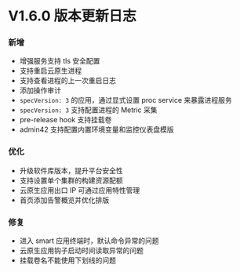 # V1.6.0 版本更新日志
### 新增
- 增强服务支持 tls 安全配置
- 支持重启云原生进程
- 支持查看进程的上一次重启日志
- 添加操作审计
- `specVersion: 3` 的应用，通过显式设置 proc service 来暴露进程服务
- `specVersion: 3` 支持配置进程的 Metric 采集
- pre-release hook 支持挂载卷
- admin42 支持配置内置环境变量和监控仪表盘模版

### 优化
- 升级软件库版本，提升平台安全性
- 支持设置单个集群的构建资源配额
- 云原生应用出口 IP 可通过应用特性管理
- 首页添加告警概览并优化排版

### 修复
- 进入 smart 应用终端时，默认命令异常的问题
- 云原生应用钩子启动时间读取异常的问题
- 挂载卷名不能使用下划线的问题
